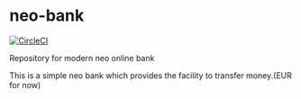 # neo-bank
[![CircleCI](https://circleci.com/gh/saket88/neo-bank.svg?style=svg)](https://circleci.com/gh/saket88/neo-bank)

Repository for modern neo online bank


This is a simple neo bank which provides the facility to transfer money.(EUR for now)
